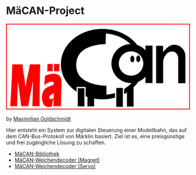# MäCAN-Project

![MäCAN](images/mäcan-logo.png)

by [Maximilian Goldschmidt](mailto:maxigoldschmidt@gmail.com)

Hier entsteht ein System zur digitalen Steuerung einer Modellbahn, das auf dem CAN-Bus-Protokoll von Märklin basiert. Ziel ist es, eine preisgünstige und frei zugängliche Lösung zu schaffen.

* [MäCAN-Bibliothek](MCAN/)
* [MäCAN-Weichendecoder (Magnet)](CAN-Weichendecoder_Magnet/)
* [MäCAN-Weichendecoder (Servo)](CAN-Weichendecoder_Servo/)
